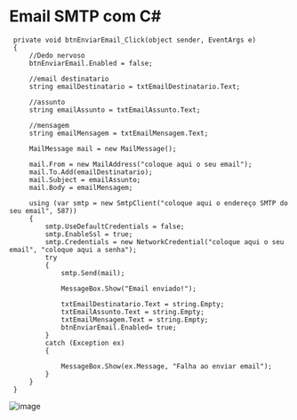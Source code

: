 # Email SMTP com C#

     private void btnEnviarEmail_Click(object sender, EventArgs e)
     {
         //Dedo nervoso
         btnEnviarEmail.Enabled = false;
    
         //email destinatario
         string emailDestinatario = txtEmailDestinatario.Text;
    
         //assunto
         string emailAssunto = txtEmailAssunto.Text;
    
         //mensagem
         string emailMensagem = txtEmailMensagem.Text;
    
         MailMessage mail = new MailMessage();
    
         mail.From = new MailAddress("coloque aqui o seu email");
         mail.To.Add(emailDestinatario);
         mail.Subject = emailAssunto;
         mail.Body = emailMensagem;
    
         using (var smtp = new SmtpClient("coloque aqui o endereço SMTP do seu email", 587))
         {
             smtp.UseDefaultCredentials = false;
             smtp.EnableSsl = true;
             smtp.Credentials = new NetworkCredential("coloque aqui o seu email", "coloque aqui a senha");
             try
             {
                 smtp.Send(mail);
    
                 MessageBox.Show("Email enviado!");
    
                 txtEmailDestinatario.Text = string.Empty;
                 txtEmailAssunto.Text = string.Empty;
                 txtEmailMensagem.Text = string.Empty;
                 btnEnviarEmail.Enabled= true;
             }
             catch (Exception ex)
             {
    
                 MessageBox.Show(ex.Message, "Falha ao enviar email");
             }
         }
     }

![image](https://github.com/365rafael/EnvioEmailSMTP/assets/97065934/df3a12c6-b753-4810-af16-56056e20adfb)
